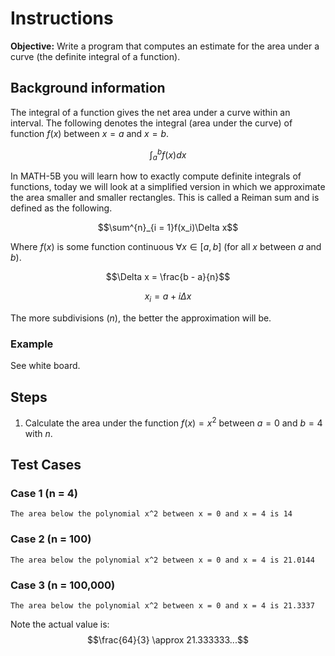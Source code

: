 # Instructions
**Objective:** Write a program that computes an estimate for the area under a curve (the definite integral of a function).

## Background information 
The integral of a function gives the net area under a curve within an interval. The following denotes the integral (area under the curve) of function $f(x)$ between $x = a$ and $x = b$.

$$\int^{b}_a f(x) dx$$

In MATH-5B you will learn how to exactly compute definite integrals of functions, today we will look at a simplified version in which we approximate the area smaller and smaller rectangles. This is called a Reiman sum and is defined as the following.

$$\sum^{n}_{i = 1}f(x_i)\Delta x$$

Where $f(x)$ is some function continuous $\forall x \in [a, b]$ (for all $x$ between $a$ and $b$).

$$\Delta x = \frac{b - a}{n}$$

$$x_i = a + i\Delta x$$

The more subdivisions ($n$), the better the approximation will be.
### Example
See white board. 

## Steps
1. Calculate the area under the function $f(x) = x^2$ between $a = 0$ and $b = 4$ with $n$.


## Test Cases
### Case 1 (n = 4)
```
The area below the polynomial x^2 between x = 0 and x = 4 is 14
```
### Case 2 (n = 100)
```
The area below the polynomial x^2 between x = 0 and x = 4 is 21.0144
```
### Case 3 (n = 100,000)
```
The area below the polynomial x^2 between x = 0 and x = 4 is 21.3337
```
Note the actual value is:
$$\frac{64}{3} \approx 21.333333...$$
